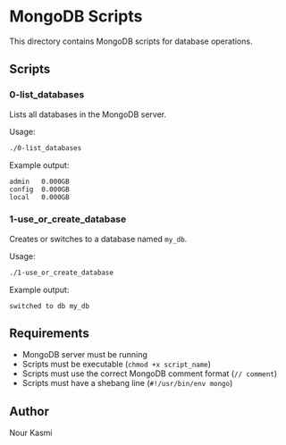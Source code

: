 # MongoDB Scripts

This directory contains MongoDB scripts for database operations.

## Scripts

### 0-list_databases
Lists all databases in the MongoDB server.

Usage:
```bash
./0-list_databases
```

Example output:
```
admin   0.000GB
config  0.000GB
local   0.000GB
```

### 1-use_or_create_database
Creates or switches to a database named `my_db`.

Usage:
```bash
./1-use_or_create_database
```

Example output:
```
switched to db my_db
```

## Requirements

- MongoDB server must be running
- Scripts must be executable (`chmod +x script_name`)
- Scripts must use the correct MongoDB comment format (`// comment`)
- Scripts must have a shebang line (`#!/usr/bin/env mongo`)

## Author
Nour Kasmi 